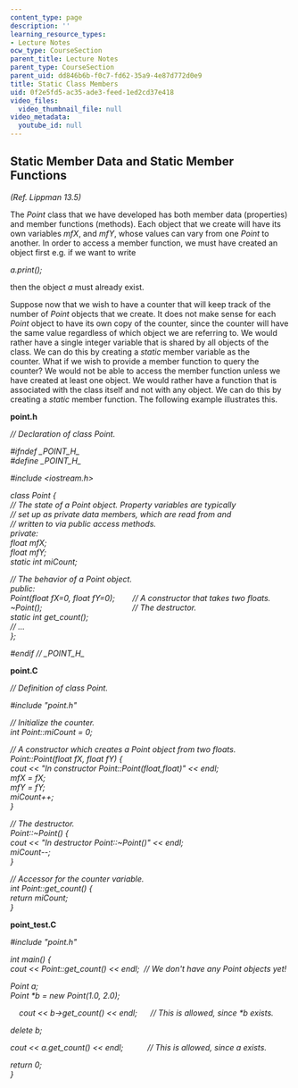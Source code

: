 ```yaml
---
content_type: page
description: ''
learning_resource_types:
- Lecture Notes
ocw_type: CourseSection
parent_title: Lecture Notes
parent_type: CourseSection
parent_uid: dd846b6b-f0c7-fd62-35a9-4e87d772d0e9
title: Static Class Members
uid: 0f2e5fd5-ac35-ade3-feed-1ed2cd37e418
video_files:
  video_thumbnail_file: null
video_metadata:
  youtube_id: null
---
```


Static Member Data and Static Member Functions
----------------------------------------------

_(Ref. Lippman 13.5)_

The _Point_ class that we have developed has both member data (properties) and member functions (methods). Each object that we create will have its own variables _mfX_, and _mfY_, whose values can vary from one _Point_ to another. In order to access a member function, we must have created an object first e.g. if we want to write

_a.print();_

then the object _a_ must already exist.

Suppose now that we wish to have a counter that will keep track of the number of _Point_ objects that we create. It does not make sense for each _Point_ object to have its own copy of the counter, since the counter will have the same value regardless of which object we are referring to. We would rather have a single integer variable that is shared by all objects of the class. We can do this by creating a _static_ member variable as the counter. What if we wish to provide a member function to query the counter? We would not be able to access the member function unless we have created at least one object. We would rather have a function that is associated with the class itself and not with any object. We can do this by creating a _static_ member function. The following example illustrates this.

**point.h**

_// Declaration of class Point._

_#ifndef \_POINT\_H\__  
_#define \_POINT\_H\__

_#include \<iostream.h>_

_class Point {_  
 _// The state of a Point object. Property variables are typically_  
 _// set up as private data members, which are read from and_  
 _// written to via public access methods._  
 _private:_  
 _float mfX;_  
 _float mfY;_  
 _static int miCount;_

 _// The behavior of a Point object._  
 _public:_  
 _Point(float fX=0, float fY=0);        // A constructor that takes two floats._  
 _~Point();                                         // The destructor._  
 _static int get\_count();_  
 _// ..._  
_};_

_#endif // \_POINT\_H\__

**point.C**

_// Definition of class Point._

_#include "point.h"_

_// Initialize the counter._  
_int Point::miCount = 0;_

_// A constructor which creates a Point object from two floats._  
_Point::Point(float fX, float fY) {_  
 _cout \<\< "In constructor Point::Point(float,float)" \<\< endl;_  
 _mfX = fX;_  
 _mfY = fY;_  
 _miCount++;_  
_}_

_// The destructor._  
_Point::~Point() {_  
 _cout \<\< "In destructor Point::~Point()" \<\< endl;_  
 _miCount--;_  
_}_

_// Accessor for the counter variable._  
_int Point::get\_count() {_  
 _return miCount;_  
_}_

**point\_test.C**

_#include "point.h"_

_int main() {_  
 _cout \<\< Point::get\_count() \<\< endl;  // We don't have any Point objects yet!_

 _Point a;_  
 _Point \*b = new Point(1.0, 2.0);_

    _cout \<\< b->get\_count() \<\< endl;      // This is allowed, since \*b exists._

 _delete b;_

 _cout \<\< a.get\_count() \<\< endl;           // This is allowed, since a exists._

 _return 0;_  
 _}_